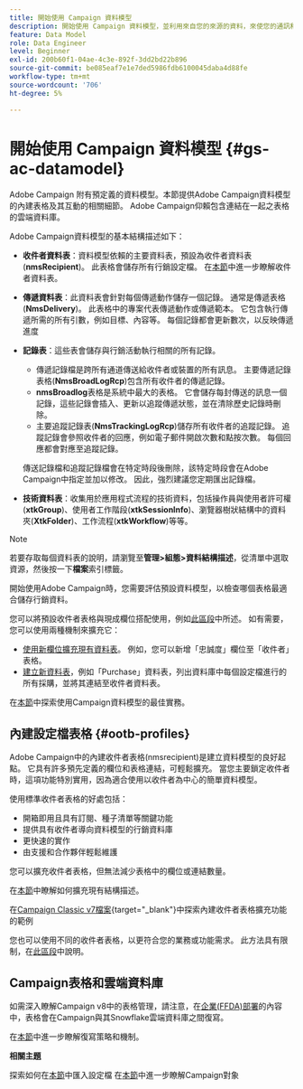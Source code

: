 ```yaml
---
title: 開始使用 Campaign 資料模型
description: 開始使用 Campaign 資料模型，並利用來自您的來源的資料，來使您的通訊和行銷輸出受益。
feature: Data Model
role: Data Engineer
level: Beginner
exl-id: 200b60f1-04ae-4c3e-892f-3dd2bd22b896
source-git-commit: be085eaf7e1e7ded5986fdb6100045daba4d88fe
workflow-type: tm+mt
source-wordcount: '706'
ht-degree: 5%

---
```


# 開始使用 Campaign 資料模型 {#gs-ac-datamodel}

Adobe Campaign 附有預定義的資料模型。本節提供Adobe Campaign資料模型的內建表格及其互動的相關細節。 Adobe Campaign仰賴包含連結在一起之表格的雲端資料庫。

Adobe Campaign資料模型的基本結構描述如下：

* **收件者資料表**：資料模型依賴的主要資料表，預設為收件者資料表(**nmsRecipient**)。 此表格會儲存所有行銷設定檔。 在[本節](#ootb-profiles)中進一步瞭解收件者資料表。

* **傳遞資料表**：此資料表會針對每個傳遞動作儲存一個記錄。 通常是傳遞表格(**NmsDelivery**)。 此表格中的專案代表傳遞動作或傳遞範本。 它包含執行傳遞所需的所有引數，例如目標、內容等。 每個記錄都會更新數次，以反映傳遞進度

* **記錄表**：這些表會儲存與行銷活動執行相關的所有記錄。

   * 傳遞記錄檔是跨所有通道傳送給收件者或裝置的所有訊息。 主要傳遞記錄表格(**NmsBroadLogRcp**)包含所有收件者的傳遞記錄。
   * **nmsBroadlog**&#x200B;表格是系統中最大的表格。 它會儲存每封傳送的訊息一個記錄，這些記錄會插入、更新以追蹤傳遞狀態，並在清除歷史記錄時刪除。
   * 主要追蹤記錄表(**NmsTrackingLogRcp**)儲存所有收件者的追蹤記錄。 追蹤記錄會參照收件者的回應，例如電子郵件開啟次數和點按次數。 每個回應都會對應至追蹤記錄。

  傳送記錄檔和追蹤記錄檔會在特定時段後刪除，該特定時段會在Adobe Campaign中指定並加以修改。 因此，強烈建議您定期匯出記錄檔。

* **技術資料表**：收集用於應用程式流程的技術資料，包括操作員與使用者許可權(**xtkGroup**)、使用者工作階段(**xtkSessionInfo**)、瀏覽器樹狀結構中的資料夾(**XtkFolder**)、工作流程(**xtkWorkflow**)等等。

>[!NOTE]
>
>若要存取每個資料表的說明，請瀏覽至&#x200B;**管理>組態>資料結構描述**，從清單中選取資源，然後按一下&#x200B;**檔案**&#x200B;索引標籤。

開始使用Adobe Campaign時，您需要評估預設資料模型，以檢查哪個表格最適合儲存行銷資料。

您可以將預設收件者表格與現成欄位搭配使用，例如[此區段](#ootb-profiles)中所述。 如有需要，您可以使用兩種機制來擴充它：

* [使用新欄位擴充現有資料表](extend-schema.md)。 例如，您可以新增「忠誠度」欄位至「收件者」表格。
* [建立新資料表](create-schema.md)，例如「Purchase」資料表，列出資料庫中每個設定檔進行的所有採購，並將其連結至收件者資料表。

在[本節](datamodel-best-practices.md)中探索使用Campaign資料模型的最佳實務。

## 內建設定檔表格 {#ootb-profiles}

Adobe Campaign中的內建收件者表格(nmsrecipient)是建立資料模型的良好起點。 它具有許多預先定義的欄位和表格連結，可輕鬆擴充。 當您主要鎖定收件者時，這項功能特別實用，因為適合使用以收件者為中心的簡單資料模型。

使用標準收件者表格的好處包括：

* 開箱即用且具有訂閱、種子清單等關鍵功能
* 提供具有收件者導向資料模型的行銷資料庫
* 更快速的實作
* 由支援和合作夥伴輕鬆維護

您可以擴充收件者表格，但無法減少表格中的欄位或連結數量。

在[本節](extend-schema.md)中瞭解如何擴充現有結構描述。

在[Campaign Classic v7檔案](https://experienceleague.adobe.com/docs/campaign-classic/using/configuring-campaign-classic/editing-schemas/examples-of-schemas-edition.html?lang=zh-Hant#extending-a-table){target="_blank"}中探索內建收件者表格擴充功能的範例

您也可以使用不同的收件者表格，以更符合您的業務或功能需求。 此方法具有限制，在[此區段](custom-recipient.md)中說明。

## Campaign表格和雲端資料庫

如需深入瞭解Campaign v8中的表格管理，請注意，在[企業(FFDA)部署](../architecture/enterprise-deployment.md)的內容中，表格會在Campaign與其Snowflake雲端資料庫之間復寫。

在[本節](../architecture/replication.md)中進一步瞭解復寫策略和機制。

**相關主題**

探索如何在[本節](../start/import.md)中匯入設定檔
在[本節](../start/audiences.md)中進一步瞭解Campaign對象
